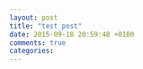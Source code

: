 ```yaml
---
layout: post
title: "test_post"
date: 2015-09-18 20:59:48 +0100
comments: true
categories: 
---
```

